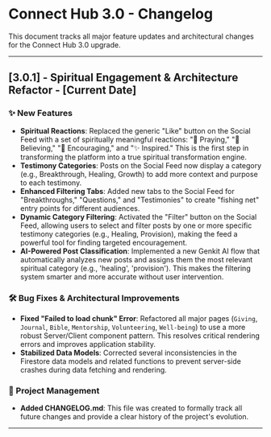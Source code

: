 
# Connect Hub 3.0 - Changelog

This document tracks all major feature updates and architectural changes for the Connect Hub 3.0 upgrade.

---

## [3.0.1] - Spiritual Engagement & Architecture Refactor - [Current Date]

### ✨ New Features

-   **Spiritual Reactions**: Replaced the generic "Like" button on the Social Feed with a set of spiritually meaningful reactions: "🙏 Praying," "💪 Believing," "🤗 Encouraging," and "✨ Inspired." This is the first step in transforming the platform into a true spiritual transformation engine.
-   **Testimony Categories**: Posts on the Social Feed now display a category (e.g., Breakthrough, Healing, Growth) to add more context and purpose to each testimony.
-   **Enhanced Filtering Tabs**: Added new tabs to the Social Feed for "Breakthroughs," "Questions," and "Testimonies" to create "fishing net" entry points for different audiences.
-   **Dynamic Category Filtering**: Activated the "Filter" button on the Social Feed, allowing users to select and filter posts by one or more specific testimony categories (e.g., Healing, Provision), making the feed a powerful tool for finding targeted encouragement.
-   **AI-Powered Post Classification**: Implemented a new Genkit AI flow that automatically analyzes new posts and assigns them the most relevant spiritual category (e.g., 'healing', 'provision'). This makes the filtering system smarter and more accurate without user intervention.

### 🛠️ Bug Fixes & Architectural Improvements

-   **Fixed "Failed to load chunk" Error**: Refactored all major pages (`Giving`, `Journal`, `Bible`, `Mentorship`, `Volunteering`, `Well-being`) to use a more robust Server/Client component pattern. This resolves critical rendering errors and improves application stability.
-   **Stabilized Data Models**: Corrected several inconsistencies in the Firestore data models and related functions to prevent server-side crashes during data fetching and rendering.

### 📝 Project Management

-   **Added CHANGELOG.md**: This file was created to formally track all future changes and provide a clear history of the project's evolution.

---

